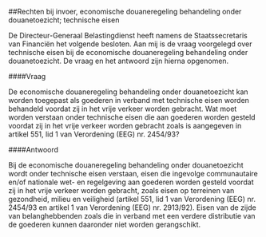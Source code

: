 <meta http-equiv='Content-Type' content='text/html; charset=utf-8' />

##Rechten bij invoer, economische douaneregeling behandeling onder douanetoezicht; technische eisen

De Directeur-Generaal Belastingdienst heeft namens de Staatssecretaris van Financiën het volgende besloten.     Aan mij is de vraag voorgelegd over technische eisen bij de economische douaneregeling behandeling onder douanetoezicht. De vraag en het antwoord zijn hierna opgenomen.   

####Vraag

De economische douaneregeling behandeling onder douanetoezicht kan worden toegepast als goederen in verband met technische eisen worden behandeld voordat zij in het vrije verkeer worden gebracht. Wat moet worden verstaan onder technische eisen die aan goederen worden gesteld voordat zij in het vrije verkeer worden gebracht zoals is aangegeven in artikel 551, lid 1 van Verordening (EEG) nr. 2454/93?    

####Antwoord

Bij de economische douaneregeling behandeling onder douanetoezicht wordt onder technische eisen verstaan, eisen die ingevolge communautaire en/of nationale wet- en regelgeving aan goederen worden gesteld voordat zij in het vrije verkeer worden gebracht, zoals eisen op terreinen van gezondheid, milieu en veiligheid (artikel 551, lid 1 van Verordening (EEG) nr. 2454/93 en artikel 1 van Verordening (EEG) nr. 2913/92). Eisen van de zijde van belanghebbenden zoals die in verband met een verdere distributie van de goederen kunnen daaronder niet worden gerangschikt.     

